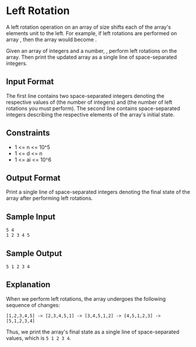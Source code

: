 # Left Rotation

A left rotation operation on an array of size shifts each of the array's elements unit to the left. For example, if left rotations are performed on array , then the array would become .

Given an array of integers and a number, , perform left rotations on the array. Then print the updated array as a single line of space-separated integers.

## Input Format

The first line contains two space-separated integers denoting the respective values of (the number of integers) and (the number of left rotations you must perform).
The second line contains space-separated integers describing the respective elements of the array's initial state.

## Constraints

* 1 <= n <= 10^5
* 1 <= d <= n
* 1 <= ai <= 10^6

## Output Format

Print a single line of space-separated integers denoting the final state of the array after performing left rotations.

## Sample Input

```
5 4
1 2 3 4 5
```

## Sample Output

```
5 1 2 3 4
```

## Explanation

When we perform left rotations, the array undergoes the following sequence of changes:

```
[1,2,3,4,5] -> [2,3,4,5,1] -> [3,4,5,1,2] -> [4,5,1,2,3] -> [5,1,2,3,4]
```

Thus, we print the array's final state as a single line of space-separated values, which is `5 1 2 3 4`.
